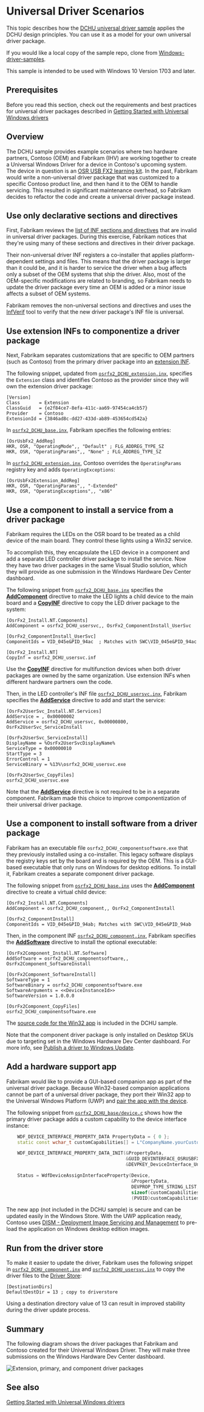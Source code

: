 # Universal Driver Scenarios

This topic describes how the [DCHU universal driver sample](https://github.com/Microsoft/Windows-driver-samples/tree/master/general/DCHU) applies the DCHU design principles.  You can use it as a model for your own universal driver package.

If you would like a local copy of the sample repo, clone from [Windows-driver-samples](https://github.com/Microsoft/Windows-driver-samples).

This sample is intended to be used with Windows 10 Version 1703 and later.

## Prerequisites

Before you read this section, check out the requirements and best practices for universal driver packages described in [Getting Started with Universal Windows drivers](getting-started-with-universal-drivers.md)

## Overview

The DCHU sample provides example scenarios where two hardware partners, Contoso (OEM) and Fabrikam (IHV) are working together to create a Universal Windows Driver for a device in Contoso's upcoming system.  The device in question is an [OSR USB FX2 learning kit](https://store.osr.com/product/osr-usb-fx2-learning-kit-v2/).  In the past, Fabrikam would write a non-universal driver package that was customized to a specific Contoso product line, and then hand it to the OEM to handle servicing.  This resulted in significant maintenance overhead, so Fabrikam decides to refactor the code and create a universal driver package instead.

## Use only declarative sections and directives

First, Fabrikam reviews the [list of INF sections and directives](../install/using-a-universal-inf-file.md#which-inf-sections-are-invalid-in-a-universal-inf-file) that are invalid in universal driver packages.  During this exercise, Fabrikam notices that they're using many of these sections and directives in their driver package.  

Their non-universal driver INF registers a co-installer that applies platform-dependent settings and files.  This means that the driver package is larger than it could be, and it is harder to service the driver when a bug affects only a subset of the OEM systems that ship the driver.  Also, most of the OEM-specific modifications are related to branding, so Fabrikam needs to update the driver package every time an OEM is added or a minor issue affects a subset of OEM systems.

Fabrikam removes the non-universal sections and directives and uses the [InfVerif](../devtest/infverif.md) tool to verify that the new driver package's INF file is universal.

## Use extension INFs to componentize a driver package

Next, Fabrikam separates customizations that are specific to OEM partners (such as Contoso) from the primary driver package into an [extension INF](../install/using-an-extension-inf-file.md).

The following snippet, updated from [`osrfx2_DCHU_extension.inx`], specifies the `Extension` class and identifies Contoso as the provider since they will own the extension driver package:

```
[Version]
Class       = Extension
ClassGuid   = {e2f84ce7-8efa-411c-aa69-97454ca4cb57}
Provider    = Contoso
ExtensionId = {3846ad8c-dd27-433d-ab89-453654cd542a}
```

In [`osrfx2_DCHU_base.inx`], Fabrikam specifies the following entries:

```
[OsrUsbFx2_AddReg]
HKR, OSR, "OperatingMode",, "Default" ; FLG_ADDREG_TYPE_SZ
HKR, OSR, "OperatingParams",, "None" ; FLG_ADDREG_TYPE_SZ
```

In [`osrfx2_DCHU_extension.inx`], Contoso overrides the `OperatingParams` registry key and adds `OperatingExceptions`:

```
[OsrUsbFx2Extension_AddReg]
HKR, OSR, "OperatingParams",, "-Extended"
HKR, OSR, "OperatingExceptions",, "x86"	
```

## Use a component to install a service from a driver package

Fabrikam requires the LEDs on the OSR board to be treated as a child device of the main board.  They control these lights using a Win32 service.

To accomplish this, they encapsulate the LED device in a component and add a separate LED controller driver package to install the service.  Now they have two driver packages in the same Visual Studio solution, which they will provide as one submission in the Windows Hardware Dev Center dashboard.

The following snippet from [`osrfx2_DCHU_base.inx`] specifies the [**AddComponent**](../install/inf-addcomponent-directive.md) directive to make the LED lights a child device to the main board and a [**CopyINF**](../install/inf-copyinf-directive.md) directive to copy the LED driver package to the system:

```
[OsrFx2_Install.NT.Components]
AddComponent = osrfx2_DCHU_usersvc,, OsrFx2_ComponentInstall_UserSvc 

[OsrFx2_ComponentInstall_UserSvc]
ComponentIds = VID_045e&PID_94ac  ; Matches with SWC\VID_045e&PID_94ac 

[OsrFx2_Install.NT]
CopyInf = osrfx2_DCHU_usersvc.inf
```

Use the [**CopyINF**](../install/inf-copyinf-directive.md) directive for multifunction devices when both driver packages are owned by the same organization.  Use extension INFs when different hardware partners own the code.

Then, in the LED controller's INF file [`osrfx2_DCHU_usersvc.inx`], Fabrikam specifies the [**AddService**](../install/inf-addservice-directive.md) directive to add and start the service:

```
[OsrFx2UserSvc_Install.NT.Services]
AddService = , 0x00000002
AddService = osrfx2_DCHU_usersvc, 0x00000800, OsrFx2UserSvc_ServiceInstall
	
[OsrFx2UserSvc_ServiceInstall]
DisplayName = %OsrFx2UserSvcDisplayName%
ServiceType = 0x00000010
StartType = 3
ErrorControl = 1
ServiceBinary = %13%\osrfx2_DCHU_usersvc.exe 

[OsrFx2UserSvc_CopyFiles]
osrfx2_DCHU_usersvc.exe
```

Note that the [**AddService**](../install/inf-addservice-directive.md) directive is not required to be in a separate component.  Fabrikam made this choice to improve componentization of their universal driver package.

## Use a component to install software from a driver package

Fabrikam has an executable file `osrfx2_DCHU_componentsoftware.exe` that they previously installed using a co-installer.  This legacy software displays the registry keys set by the board and is required by the OEM.  This is a GUI-based executable that only runs on Windows for desktop editions.  To install it, Fabrikam creates a separate component driver package.

The following snippet from [`osrfx2_DCHU_base.inx`] uses the [**AddComponent**](../install/inf-addcomponent-directive.md) directive to create a virtual child device:

```
[OsrFx2_Install.NT.Components]
AddComponent = osrfx2_DCHU_component,, OsrFx2_ComponentInstall 

[OsrFx2_ComponentInstall]
ComponentIds = VID_045e&PID_94ab; Matches with SWC\VID_045e&PID_94ab
```

Then, in the component INF [`osrfx2_DCHU_component.inx`], Fabrikam specifies the [**AddSoftware**](../install/inf-addsoftware-directive.md) directive to install the optional executable:

```
[OsrFx2Component_Install.NT.Software]
AddSoftware = osrfx2_DCHU_componentsoftware,, OsrFx2Component_SoftwareInstall
	
[OsrFx2Component_SoftwareInstall]
SoftwareType = 1
SoftwareBinary = osrfx2_DCHU_componentsoftware.exe
SoftwareArguments = <<DeviceInstanceId>>
SoftwareVersion = 1.0.0.0 

[OsrFx2Component_CopyFiles]
osrfx2_DCHU_componentsoftware.exe
```

The [source code for the Win32 app](https://github.com/Microsoft/Windows-driver-samples/tree/master/general/DCHU/osrfx2_DCHU_component/osrfx2_DCHU_componentsoftware) is included in the DCHU sample.

Note that the component driver package is only installed on Desktop SKUs due to targeting set in the Windows Hardware Dev Center dashboard.  For more info, see [Publish a driver to Windows Update](https://docs.microsoft.com/windows-hardware/drivers/dashboard/publish-a-driver-to-windows-update).

## Add a hardware support app

Fabrikam would like to provide a GUI-based companion app as part of the universal driver package.  Because Win32-based companion applications cannot be part of a universal driver package, they port their Win32 app to the Universal Windows Platform (UWP) and [pair the app with the device](https://docs.microsoft.com/windows-hardware/drivers/devapps/hardware-access-for-universal-windows-platform-apps).

The following snippet from [`osrfx2_DCHU_base/device.c`](https://github.com/Microsoft/Windows-driver-samples/blob/master/general/DCHU/osrfx2_DCHU_base/osrfx2_DCHU_base/device.c) shows how the primary driver package adds a custom capability to the device interface instance:

```cpp
    WDF_DEVICE_INTERFACE_PROPERTY_DATA PropertyData = { 0 };
    static const wchar_t customCapabilities[] = L"CompanyName.yourCustomCapabilityNameTBD_YourStorePubId\0";

    WDF_DEVICE_INTERFACE_PROPERTY_DATA_INIT(&PropertyData,
                                            &GUID_DEVINTERFACE_OSRUSBFX2,
                                            &DEVPKEY_DeviceInterface_UnrestrictedAppCapabilities);

    Status = WdfDeviceAssignInterfaceProperty(Device,
                                              &PropertyData,
                                              DEVPROP_TYPE_STRING_LIST,
                                              sizeof(customCapabilities),
                                              (PVOID)customCapabilities);
```

The new app (not included in the DCHU sample) is secure and can be updated easily in the Windows Store.   With the UWP application ready, Contoso uses [DISM - Deployment Image Servicing and Management](https://docs.microsoft.com/windows-hardware/manufacture/desktop/dism---deployment-image-servicing-and-management-technical-reference-for-windows) to pre-load the application on Windows desktop edition images.

## Run from the driver store

To make it easier to update the driver, Fabrikam uses the following snippet in [`osrfx2_DCHU_component.inx`] and [`osrfx2_DCHU_usersvc.inx`] to copy the driver files to the [Driver Store](../install/driver-store.md):

```
[DestinationDirs]
DefaultDestDir = 13 ; copy to driverstore
```

Using a destination directory value of 13 can result in improved stability during the driver update process.

## Summary

The following diagram shows the driver packages that Fabrikam and Contoso created for their Universal Windows Driver.  They will make three submissions on the Windows Hardware Dev Center dashboard.

![Extension, primary, and component driver packages](images/universal-scenarios.png)

## See also

[Getting Started with Universal Windows drivers](getting-started-with-universal-drivers.md)

[`osrfx2_DCHU_base.inx`]: https://github.com/Microsoft/Windows-driver-samples/blob/master/general/DCHU/osrfx2_DCHU_base/osrfx2_DCHU_base/osrfx2_DCHU_base.inx
[`osrfx2_DCHU_usersvc.inx`]: https://github.com/Microsoft/Windows-driver-samples/blob/master/general/DCHU/osrfx2_DCHU_base/osrfx2_DCHU_usersvc/osrfx2_DCHU_usersvc.inx
[`osrfx2_DCHU_component.inx`]: https://github.com/Microsoft/Windows-driver-samples/blob/master/general/DCHU/osrfx2_DCHU_component/osrfx2_DCHU_component/osrfx2_DCHU_component.inx
[`osrfx2_DCHU_extension.inx`]: https://github.com/Microsoft/Windows-driver-samples/blob/master/general/DCHU/osrfx2_DCHU_extension/osrfx2_DCHU_extension/osrfx2_DCHU_extension.inx
